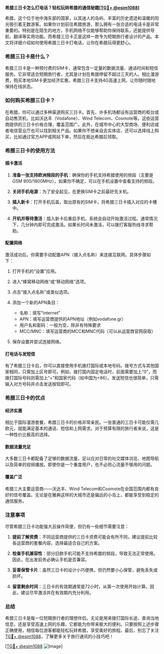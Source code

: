 **希腊三日卡怎么打电话？轻松玩转希腊的通信秘籍[[TG💪+ @esim1088](https://t.me/s/esim1088)]**

希腊，这个位于地中海东部的国家，以其迷人的岛屿、丰富的历史遗迹和温暖的阳光吸引着无数游客。如果你计划前往希腊旅游，那么拥有一张合适的电话卡是非常重要的。特别是在陌生的地方，手机网络不仅能够帮助你保持联系，还能提供导航、翻译等实用功能。而希腊三日卡正是这样一款专为短期旅行者设计的产品。本文将详细介绍如何使用希腊三日卡打电话，让你在希腊玩得更舒心。

### 希腊三日卡是什么？

希腊三日卡是一种预付费的SIM卡，通常包含一定量的数据流量、通话时间和短信服务。它非常适合短期旅行者，尤其是计划在希腊停留不超过三天的人。相比漫游费，购买本地SIM卡更加经济实惠。希腊三日卡支持4G高速上网，让你随时随地保持在线状态。

### 如何购买希腊三日卡？

在希腊，你可以通过多种渠道购买三日卡。首先，许多机场都设有运营商的柜台或自动售货机，比如沃达丰（Vodafone）、Wind Telecom、Cosmote等。这些运营商提供的三日卡价格合理，覆盖范围广。此外，在城市中心的大型商场、便利店或者电信营业厅也可以找到相关产品。如果你不想亲自去实体店，还可以选择线上购买，比如通过官方APP或网站下单，然后在抵达希腊后领取。

### 希腊三日卡的使用方法

#### 插卡激活

1. **准备一张支持欧洲频段的手机**：确保你的手机支持希腊使用的频段（主要是GSM 900/1800MHz）。如果你不确定，可以在手机设置中查看支持的频段。
   
2. **关闭手机电源**：为了安全起见，在更换SIM卡之前最好先关机。

3. **插入新卡**：打开手机后盖，取出原有的SIM卡，将希腊三日卡插入对应的卡槽中。

4. **开机并等待激活**：插入新卡后重启手机，系统会自动开始激活过程。通常情况下，几分钟内即可完成激活。如果长时间未激活，可以拨打客服热线寻求帮助。

#### 配置网络

激活成功后，你需要手动配置APN（接入点名称）来连接互联网。具体步骤如下：

1. 打开手机的“设置”应用。

2. 进入“蜂窝移动网络”或“移动网络”选项。

3. 点击“接入点名称”或类似选项。

4. 添加一个新的APN条目：
   - 名称：填写“internet”
   - APN：填写运营商提供的APN地址（例如vodafone.gr）
   - 用户名和密码：一般为空，除非有特殊要求
   - MCC/MNC：填写运营商的MCC和MNC代码（可以从运营商官网获取）

5. 保存设置并尝试连接网络。

#### 打电话与发短信

有了希腊三日卡后，你可以直接使用手机拨打国际或本地号码。拨号方式与其他国家相同，只需加上区号即可。例如，拨打国内固定电话时，前面需要加上“0”，而拨打国际号码则需加上“+”和国家代码（如中国为+86）。发送短信也很简单，只需输入对方号码并点击发送按钮即可。

### 希腊三日卡的优点

#### 经济实惠

相比于国际漫游套餐，希腊三日卡的价格非常亲民。一张普通的三日卡可能仅需几欧元，就能满足基本的通话、短信和上网需求。对于预算有限的旅行者来说，这是一种性价比极高的选择。

#### 数据流量充足

大多数三日卡都配备了足够的数据流量，足以应对日常的社交媒体浏览、地图导航以及简单的视频播放。即使你是一个重度用户，也不必担心流量不够用的问题。

#### 覆盖广泛

希腊三大主要运营商——沃达丰、Wind Telecom和Cosmote在全国范围内都有良好的信号覆盖。无论是在雅典这样的大城市还是偏远的小岛上，都能享受到稳定的通信服务。

### 注意事项

尽管希腊三日卡功能强大且操作简便，但仍有一些细节需要注意：

1. **提前了解资费**：不同运营商提供的三日卡资费可能会有所不同，建议提前比较各运营商的套餐内容，选择最适合自己的方案。

2. **检查手机兼容性**：部分旧款手机可能不支持希腊的频段，导致无法正常使用。因此，在出发前务必确认手机是否兼容。

3. **妥善保管卡片**：虽然三日卡的设计小巧便携，但仍然要小心保管，避免丢失或损坏。

4. **留意剩余时间**：三日卡的有效期通常是72小时，从第一次使用开始计算。因此，建议尽早激活并在有效期内充分利用。

### 总结

希腊三日卡是每一位短期旅行者的理想伴侣。无论是用来拨打国际长途、查询当地信息，还是享受高速上网的乐趣，它都能为你带来极大的便利。只要按照上述步骤正确使用，相信每位游客都能轻松玩转希腊，享受美好的旅程。最后，别忘了关注[TG💪+ @esim1088](https://t.me/s/esim1088)，了解更多关于旅行通讯的小技巧吧！

[[TG💪+ @esim1088](https://t.me/s/esim1088) ![Image](https://i.postimg.cc/4NQfJmqS/Snipaste-2025-05-13-00-14-12.png)]